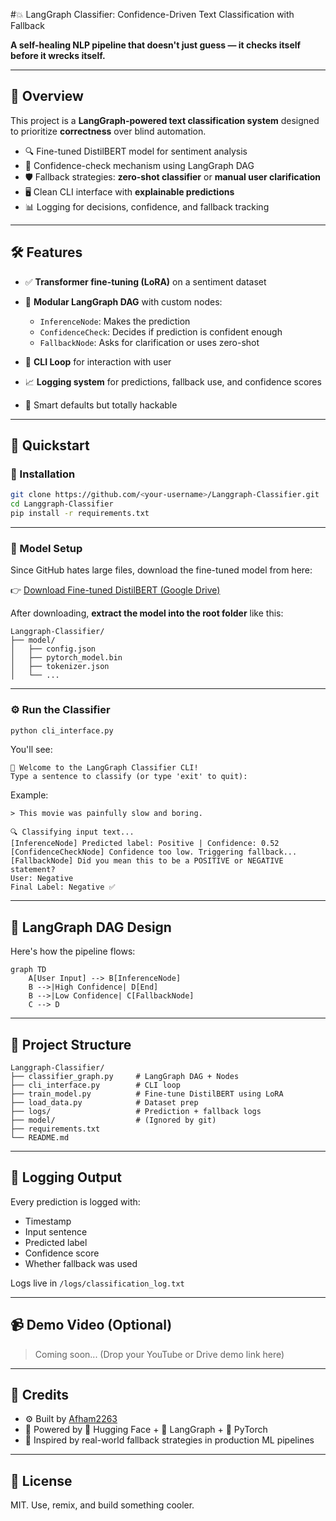 

#💥 LangGraph Classifier: Confidence-Driven Text Classification with Fallback

**A self-healing NLP pipeline that doesn't just guess — it checks itself before it wrecks itself.**

---

## 📌 Overview

This project is a **LangGraph-powered text classification system** designed to prioritize **correctness** over blind automation.

* 🔍 Fine-tuned DistilBERT model for sentiment analysis
* 🧠 Confidence-check mechanism using LangGraph DAG
* 🛡️ Fallback strategies: **zero-shot classifier** or **manual user clarification**
* 🖥️ Clean CLI interface with **explainable predictions**
* 📊 Logging for decisions, confidence, and fallback tracking

---

## 🛠️ Features

* ✅ **Transformer fine-tuning (LoRA)** on a sentiment dataset
* 🧩 **Modular LangGraph DAG** with custom nodes:

  * `InferenceNode`: Makes the prediction
  * `ConfidenceCheck`: Decides if prediction is confident enough
  * `FallbackNode`: Asks for clarification or uses zero-shot
* 🧵 **CLI Loop** for interaction with user
* 📈 **Logging system** for predictions, fallback use, and confidence scores
* 🧠 Smart defaults but totally hackable

---

## 🚀 Quickstart

### 🔧 Installation

```bash
git clone https://github.com/<your-username>/Langgraph-Classifier.git
cd Langgraph-Classifier
pip install -r requirements.txt
```

---

### 💾 Model Setup

Since GitHub hates large files, download the fine-tuned model from here:

👉 [Download Fine-tuned DistilBERT (Google Drive)](https://drive.google.com/drive/folders/1Pc0qavHOBYGJQhymgKH1B1txiql4u7KE)

After downloading, **extract the model into the root folder** like this:

```
Langgraph-Classifier/
├── model/
│   ├── config.json
│   ├── pytorch_model.bin
│   ├── tokenizer.json
│   └── ...
```

---

### ⚙️ Run the Classifier

```bash
python cli_interface.py
```

You'll see:

```
🤖 Welcome to the LangGraph Classifier CLI!
Type a sentence to classify (or type 'exit' to quit):
```

Example:

```
> This movie was painfully slow and boring.

🔍 Classifying input text...
[InferenceNode] Predicted label: Positive | Confidence: 0.52
[ConfidenceCheckNode] Confidence too low. Triggering fallback...
[FallbackNode] Did you mean this to be a POSITIVE or NEGATIVE statement?
User: Negative
Final Label: Negative ✅
```

---

## 🧬 LangGraph DAG Design

Here's how the pipeline flows:

```mermaid
graph TD
    A[User Input] --> B[InferenceNode]
    B -->|High Confidence| D[End]
    B -->|Low Confidence| C[FallbackNode]
    C --> D
```

---

## 📁 Project Structure

```
Langgraph-Classifier/
├── classifier_graph.py     # LangGraph DAG + Nodes
├── cli_interface.py        # CLI loop
├── train_model.py          # Fine-tune DistilBERT using LoRA
├── load_data.py            # Dataset prep
├── logs/                   # Prediction + fallback logs
├── model/                  # (Ignored by git)
├── requirements.txt
└── README.md
```

---

## 📜 Logging Output

Every prediction is logged with:

* Timestamp
* Input sentence
* Predicted label
* Confidence score
* Whether fallback was used

Logs live in `/logs/classification_log.txt`

---

## 📹 Demo Video (Optional)

> Coming soon... (Drop your YouTube or Drive demo link here)

---

## 📣 Credits

* ⚙️ Built by [Afham2263](https://github.com/Afham2263)
* 🧠 Powered by 🤗 Hugging Face + 🧱 LangGraph + 🐍 PyTorch
* 🎯 Inspired by real-world fallback strategies in production ML pipelines

---

## 🤝 License

MIT. Use, remix, and build something cooler.


